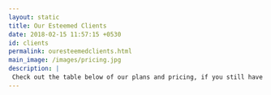 ```yaml
---
layout: static
title: Our Esteemed Clients
date: 2018-02-15 11:57:15 +0530
id: clients
permalink: ouresteemedclients.html
main_image: /images/pricing.jpg
description: |
 Check out the table below of our plans and pricing, if you still have any query regarding to this, please go ahead contact us by call or email.
---
```


  <div class="ui container">
  <div class="clients_logo Client">
                         <div class="ui two columns wide stackable mobile six columns wide stackable tablet grid">
                             <div class="column">
                                 <img src="images/client-logo/rajindra-security-logo.jpg" alt="Rajindra Security" title="Rajindra Security">
                             </div>
                             <div class="column">
                                 <img src="images/client-logo/hello.jpg" alt="Hello Communication" title="Hello Communication">
                             </div>
                             <div class="column">
                                 <img src="images/client-logo/skm.jpg" alt="SKM Communication" title="SKM Communication">
                             </div>
                             <div class="column">
                                 <img src="images/client-logo/radha.jpg" alt="Radha Energycell" title="Radha Energycell">
                             </div>
                             <div class="column">
                                 <img src="images/client-logo/curek.jpg" alt="Curek" title="Curek">
                             </div>
                             <div class="column">
                                 <img src="images/client-logo/cell-town.jpg" alt="Cell Town" title="Cell Town"></div>
                             <div class="column">
                                 <img src="images/client-logo/kataria.jpg" alt="Kataria" title="Kataria">
                             </div>
                             <div class="column">
                                 <img src="images/accessories.jpg" alt="Accessories Point" title="Accessories Point"></div>
                             <div class="column">
                                 <img src="images/science-logo.jpg" alt="Science People" title="Science People"></div>
                             <div class="column">
                                 <img src="images/client-logo/threeArrows.jpg" alt="3 Arrows " title="3 Arrows ">
                             </div>
                             <div class="column">
                                 <img src="images/client-logo/the-mobile-shop.jpg" alt="The Mobile Shop" title="The Mobile Shop">
                             </div>
                             <div class="column">
                                 <img src="images/client-logo/preet.jpg" alt="Preet Electronics" title="Preet Electronics">
                             </div>
                             <div class="column">
                                 <img src="images/client-logo/de.jpg" alt="Dhawan Electronics" title="Dhawan Electronics">
                             </div>
                             <div class="column">
                                 <img src="images/client-logo/dmc.jpg" alt="Deepak Music Centre" title="Deepak Music Centre">
                             </div>
                             <div class="column">
                                 <img src="images/client-logo/gaurav.jpg" alt="Gaurav Electronics" title="Gaurav Electronics">
                             </div>
                             <div class="column">
                                 <img src="images/client-logo/gopal.jpg" alt="Gopal International" title="Gopal International">
                             </div>
                             <div class="column">
                                 <img src="images/client-logo/gs.jpg" alt="GS Tele Shop" title="GS Tele Shop">
                             </div>
                             <div class="column">
                                 <img src="images/client-logo/gupta.jpg" alt="Gupta Telecom" title="Gupta Telecom">
                             </div>
                             <div class="column">
                                 <img src="images/client-logo/guru.jpg" alt="Guru Mobiles" title="Guru Mobiles">
                             </div>
                             <div class="column">
                                 <img src="images/client-logo/loomba.jpg" alt="Loomba Electronics" title="Loomba Electronics">
                             </div>
                             <div class="column">
                                 <img src="images/client-logo/mobilecity.jpg" alt="The mobile city" title="The mobile city">
                             </div>
                             <div class="column">
                                 <img src="images/client-logo/ms.jpg" alt="MS Trading So." title="MS Trading So.">
                             </div>
                             <div class="column">
                                 <img src="images/client-logo/msons.jpg" alt="M Sons" title="M Sons">
                             </div>
                             <div class="column">
                                 <img src="images/client-logo/pangli.jpg" alt="Pangli Enterprises" title="Pangli Enterprises">
                             </div>
                             <div class="column">
                                 <img src="images/client-logo/pk.jpg" alt="PK Electronics" title="PK Electronics">
                             </div>
                             <div class="column">
                                 <img src="images/client-logo/panesar.jpg" alt="Panesar" title="Panesar">
                             </div>
                             <div class="column">
                                 <img src="images/client-logo/ree.jpg" alt="REE" title="REE">
                             </div>
                             <div class="column">
                                 <img src="images/client-logo/science.jpg" alt="Science People" title="Science People">
                             </div>
                             <div class="column">
                                 <img src="images/client-logo/shakti.jpg" alt="Shakti Mobile" title="Shakti Mobile">
                             </div>
                             <!-- new clients logo -->
                             <div class="column">
                                 <img src="images/client-logo/path-industries.jpg" alt="path-industries" title="path-industries">
                             </div>
                             <div class="column">
                                 <img src="images/client-logo/hargun-mobile-accessories.jpg" alt="hargun-mobile-accessories" title="hargun-mobile-accessories">
                             </div>
                             <div class="column">
                                 <img src="images/client-logo/sain-jewellers.jpg" alt="sain-jewellers" title="sain-jewellers">
                             </div>
                             <div class="column">
                                 <img src="images/client-logo/bajaj-mobiles.jpg" alt="bajaj-mobiles" title="bajaj-mobiles">
                             </div>
                             <div class="column">
                                 <img src="images/client-logo/rk-teleshop.jpg" alt="rk-teleshop" title="rk-teleshop">
                             </div>
                             <div class="column">
                                 <img src="images/client-logo/kiyaan-mobile-tech.jpg" alt="kiyaan-mobile-tech" title="kiyaan-mobile-tech">
                             </div>
                             <div class="column">
                                 <img src="images/client-logo/benson-electronics.jpg" alt="benson-electronics" title="benson-electronics">
                             </div>
                             <div class="column">
                                 <img src="images/client-logo/mobile-hub.jpg" alt="mobile-hub.jpg" title="mobile-hub.jpg">
                             </div>
                             <div class="column">
                                 <img src="images/client-logo/mani-telecom.jpg" alt="mani-telecom.jpg" title="mani-telecom.jpg">
                             </div>
                             <div class="column">
                                 <img src="images/client-logo/sk-carding.jpg" alt="sk-carding" title="sk-carding">
                             </div>
                             <div class="column">
                                 <img src="images/client-logo/dk-mobile-world.jpg" alt="dk-mobile-world" title="dk-mobile-world">
                             </div>
                             <div class="column">
                                 <img src="images/client-logo/sk-telecom.jpg" alt="sk-telecom" title="sk-telecom">
                             </div>
                             <div class="column">
                                 <img src="images/client-logo/ghai-communication.jpg" alt="ghai-communication" title="ghai-communication">
                             </div>
                             <div class="column">
                                 <img src="images/client-logo/jk-traders.jpg" alt="jk-traders" title="jk-traders">
                             </div>
                             <div class="column">
                                 <img src="images/client-logo/punjab-telecom.jpg" alt="punjab-telecom" title="punjab-telecom">
                             </div>
                             <div class="column">
                                 <img src="images/client-logo/bedi-telecom.jpg" alt="bedi-telecom" title="bedi-telecom">
                             </div>
                             <div class="column">
                                 <img src="images/client-logo/bike-studio.jpg" alt="bike-studio" title="Bike studio">
                             </div>
              </div>
                     </div>
                 </div>
     